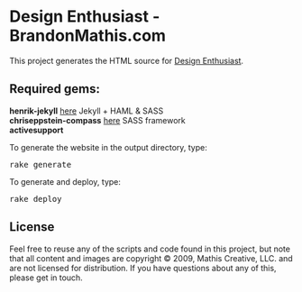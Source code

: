 # Design Enthusiast - BrandonMathis.com

This project generates the HTML source for [Design Enthusiast](http://brandonmathis.com).

## Required gems:

**henrik-jekyll** [here](http://github.com/henrik/jekyll/tree/master) Jekyll + HAML & SASS  
**chriseppstein-compass** [here](http://github.com/chriseppstein/compass) SASS framework  
**activesupport**  

To generate the website in the output directory, type:

<pre>rake generate</pre>

To generate and deploy, type:

<pre>rake deploy</pre>

## License

Feel free to reuse any of the scripts and code found in this project, but note that all content and
images are copyright © 2009, Mathis Creative, LLC. and are not licensed for distribution. If you
have questions about any of this, please get in touch.